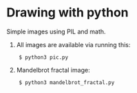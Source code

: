 # Drawing with python
Simple images using PIL and math.
1) All images are available via running this:
```shell
    $ python3 pic.py 
```
2) Mandelbrot fractal image:
```shell
    $ python3 mandelbrot_fractal.py
```